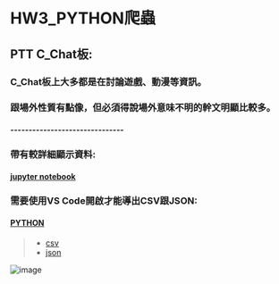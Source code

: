 # HW3_PYTHON爬蟲
## PTT C_Chat板:
### C_Chat板上大多都是在討論遊戲、動漫等資訊。
### 跟場外性質有點像，但必須得說場外意味不明的幹文明顯比較多。
#### -------------------------------
### 帶有較詳細顯示資料:
#### [jupyter notebook](https://github.com/Robbish1106/PL/blob/main/hw3/HW3.ipynb)
### 需要使用VS Code開啟才能導出CSV跟JSON:
#### [PYTHON](https://github.com/Robbish1106/PL/blob/main/hw3/hw3.py)

> * [csv](https://github.com/Robbish1106/PL/blob/main/hw3/CHAT.csv)
> * [json](https://github.com/Robbish1106/PL/blob/main/hw3/CHAT.json)

![image](https://github.com/Robbish1106/PL/blob/main/hw3/tenor.gif)
